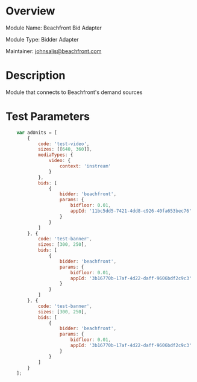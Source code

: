 # Overview

Module Name: Beachfront Bid Adapter

Module Type: Bidder Adapter

Maintainer: johnsalis@beachfront.com

# Description

Module that connects to Beachfront's demand sources

# Test Parameters
```javascript
    var adUnits = [
        {
            code: 'test-video',
            sizes: [[640, 360]],
            mediaTypes: {
                video: {
                    context: 'instream'
                }
            },
            bids: [
                {
                    bidder: 'beachfront',
                    params: {
                        bidfloor: 0.01,
                        appId: '11bc5dd5-7421-4dd8-c926-40fa653bec76'
                    }
                }
            ]
        }, {
            code: 'test-banner',
            sizes: [300, 250],
            bids: [
                {
                    bidder: 'beachfront',
                    params: {
                        bidfloor: 0.01,
                        appId: '3b16770b-17af-4d22-daff-9606bdf2c9c3'
                    }
                }
            ]
        }, {
            code: 'test-banner',
            sizes: [300, 250],
            bids: [
                {
                    bidder: 'beachfront',
                    params: {
                        bidfloor: 0.01,
                        appId: '3b16770b-17af-4d22-daff-9606bdf2c9c3'
                    }
                }
            ]
        }
    ];
```